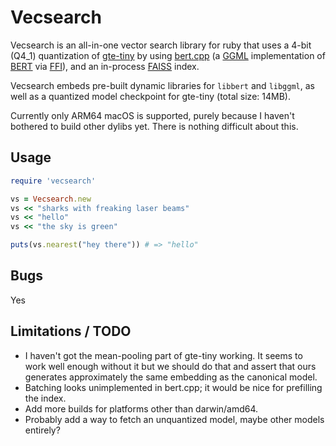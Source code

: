 # Vecsearch

Vecsearch is an all-in-one vector search library for ruby that uses a 4-bit (Q4_1) quantization of
[gte-tiny](https://huggingface.co/TaylorAI/gte-tiny) by using [bert.cpp](https://github.com/skeskinen/bert.cpp) (a
[GGML](https://ggml.ai/) implementation of [BERT](https://arxiv.org/abs/1810.04805) via
[FFI](https://github.com/ffi/ffi)), and an in-process [FAISS](https://github.com/facebookresearch/faiss) index.

Vecsearch embeds pre-built dynamic libraries for `libbert` and `libggml`, as well as a quantized model checkpoint for
gte-tiny (total size: 14MB).

Currently only ARM64 macOS is supported, purely because I haven't bothered to build other dylibs yet. There is nothing
difficult about this.

## Usage

```ruby
require 'vecsearch'

vs = Vecsearch.new
vs << "sharks with freaking laser beams"
vs << "hello"
vs << "the sky is green"

puts(vs.nearest("hey there")) # => "hello"
```
## Bugs

Yes

## Limitations / TODO

* I haven't got the mean-pooling part of gte-tiny working. It seems to work well
  enough without it but we should do that and assert that ours generates
  approximately the same embedding as the canonical model.
* Batching looks unimplemented in bert.cpp; it would be nice for prefilling the
  index.
* Add more builds for platforms other than darwin/amd64.
* Probably add a way to fetch an unquantized model, maybe other models entirely?
